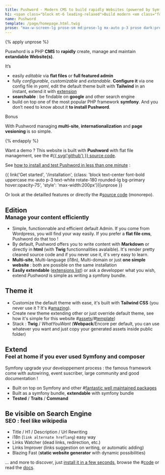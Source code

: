 ```yaml
---
title: Pushword - Modern CMS to build rapidly Websites (powered by Symfony)
h1: <span class="block mt-6 leading-relaxed">Build modern <em class="font-light">Content First</em> websites rapidly <br> <span class="text-primary dark:text-white">Manage and maintain it as quickly</span></span>
name: Pushword
template: /page/homepage.html.twig
prose: "max-w-screen-lg prose-sm md:prose-lg mx-auto p-3 prose dark:prose-light"
---
```


{% apply unprose %}

<div class="max-w-screen-lg p-3 mx-auto mb-6 text-xl md:p-6 bg-gradient-to-br from-yellow-500 to-yellow-600 text-yellow-50 text-secondary rounded-xl">
<p class="py-3">Puswhord is a PHP <strong class="text-white">CMS</strong> to <strong class="text-white">rapidly</strong> create, manage and maintain <strong class="text-white">extandable Website(s)</strong>.</p>
<p class="py-3">It’s</p>
<ul class="list-disc list-inside">
<li class="py-2">easily <em>editable</em> via <strong class="text-white">flat files</strong> or <strong class="text-white">full featured admin</strong></li>
<li class="py-2">fully <em>configurable</em>, <em>customizable</em> and <em>extandable</em>. <strong>Configure it</strong> via one config file in <em>yaml</em>, edit the default theme built with <strong class="text-white">Tailwind</strong> in an instant, extend it with <a href="/extension">extension</a></li>
<li class="py-2"><strong>searchable</strong> : be findable on <strong class="text-white">google</strong> and other search engine</li>
<li class="py-2">build on top one of the most popular PHP framework <strong class="text-white">symfony</strong>. And you don’t need to know about it <strong class="text-white">to install Pushword</strong>.</li>
</ul>
<p class="hidden w-24 p-3 mt-3 font-bold text-center transform bg-white rounded-lg shadow-md lg:block lg:-ml-10 -rotate-12 text-primary lg:-mb-3">Bonus</p>
<p class="py-3">With Pushword managing <strong class="text-white">multi-site</strong>, <strong class="text-white">internationalization</strong> and <strong>page vesioning</strong> is so simple.</p>
</div>
{% endapply %}

Want a demo ? This website is built with **Pushword** with flat file management, see the #[{{ svg('github') }} source code](https://github.com/Pushword/Pushword/tree/main/packages/docs).

See [how to install and test Pushword in less than one minute](/installation) :

{{ link('Get started', '/installation', {class: 'block text-center font-bold uppercase mx-auto p-3 text-white rotate-180 rounded-lg bg-primary hover:opacity-75', 'style': 'max-width:200px'})|unprose }}

Or look at the detailled features or directly the #[source code](https://github.com/Pushword/pushword) (monorepo).

## **Edition** <br><small>Manage your content efficiently </small>

-   Simple, functionnable and efficient default Admin. If you come from Wordpress, you will find your way easily.
    If you prefer a **flat file cms**, Pushword do that too !
-   By default, Pushword offers you to write content with **Markdown** or directly in **html** (with **Twig** functionnalities avalaible). It's render pretty cleaned source code and if you never use it, it's very easy to learn.
-   **Multi-site**, Multi-language (i18n), Multi-domain or just **one simple website** : both are possible on the same installation
-   **Easily extendable** ([extensions list](/extensions)) or ask a developper what you wish, extend _Pushword_ is simple as writing a symfony bundle.

## **Theme it**

-   Customize the default theme with ease, it's built with **Tailwind CSS** (you never use it ? It's #[amazing](https://tailwindcss.com)).
-   Create new theme extending other or just override default theme, see how it's simple for this website #[assets](https://github.com/Pushword/Pushword/tree/main/packages/docs)/#[template](https://github.com/Pushword/Pushword/tree/main/packages/skeleton/templates/pushword.piedweb.com))
-   Stack : **Twig** / _WhatYouWant_ (**Webpack**/Encore per default, you can use whatever you want and just copy your generated assets inside public folder)

## **Extend** <br><small>Feel **at home** if you ever used Symfony and composer</small>

Symfony upgrade your developpement process : the famous framework come with autowiring, event suscriber, large community and good documentation !

-   Built on top on Symfony and other #[fantastic well maintained packages](https://raw.githubusercontent.com/Pushword/Pushword/main/composer.json)
-   Built as a symfony bundle, **extendable** with symfony bundle
-   **Tested** / **Traits** / **Command**

## Be visible on Search Engine<br> <small>**SEO** : feel like **wikipedia**</small>

-   Title / H1 / Description / Url Rewriting
-   i18n (`link alternate hreflang`) easy way
-   Links Watcher (dead links, redirection, etc.)
-   Links Improver (links suggestion on writing, or automatic adding)
-   Blazing Fast (**static website generator** with dynamic possibilities)

... and more to discover, just [install it in a few seconds](/installation), browse the #[code](https://github.com/Pushword/Pushword) or read the [docs](/installation).
